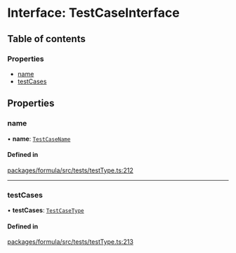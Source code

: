 # Interface: TestCaseInterface

## Table of contents

### Properties

- [name](TestCaseInterface.md#name)
- [testCases](TestCaseInterface.md#testcases)

## Properties

### <a id="name" name="name"></a> name

• **name**: [`TestCaseName`](../README.md#testcasename)

#### Defined in

[packages/formula/src/tests/testType.ts:212](https://github.com/mashcard/mashcard/blob/main/packages/formula/src/tests/testType.ts#L212)

---

### <a id="testcases" name="testcases"></a> testCases

• **testCases**: [`TestCaseType`](TestCaseType.md)

#### Defined in

[packages/formula/src/tests/testType.ts:213](https://github.com/mashcard/mashcard/blob/main/packages/formula/src/tests/testType.ts#L213)
